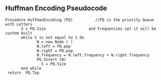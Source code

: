 ## Huffman Encoding Pseudocode
    Procedure HuffmanEncoding (PQ)          //PQ is the priority Queue with Letters		                       
           S = PQ.Size			         and Frequencies set it will be custom built 
           while S is not equal to 1 do
                  N = new Node ( ) 
                  N.left = PQ.pop
                  N.right = PQ.pop
                  N.frequency = N.left.frequency + N.right.frequency
                  PQ.Insert (N)
	                S = PQ.Size
           end while
     return  PQ.Top
